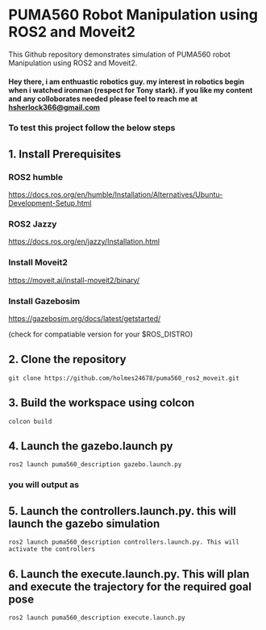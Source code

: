 
# PUMA560 Robot Manipulation using ROS2 and Moveit2

This Github repository demonstrates simulation of PUMA560 robot Manipulation using ROS2 and Moveit2.

#### Hey there, i am enthuastic robotics guy. my interest in robotics begin when i watched ironman (respect for Tony stark). if you like my content and any colloborates needed please feel to reach me at hsherlock366@gmail.com

### To test this project follow the below steps

## 1. Install Prerequisites
### ROS2 humble

https://docs.ros.org/en/humble/Installation/Alternatives/Ubuntu-Development-Setup.html

### ROS2 Jazzy

https://docs.ros.org/en/jazzy/Installation.html

### Install Moveit2

https://moveit.ai/install-moveit2/binary/

### Install Gazebosim

https://gazebosim.org/docs/latest/getstarted/

(check for compatiable version for your $ROS_DISTRO)

## 2. Clone the repository
```
git clone https://github.com/holmes24678/puma560_ros2_moveit.git
```
## 3. Build the workspace using colcon
```
colcon build 
```
## 4. Launch the gazebo.launch py
```
ros2 launch puma560_description gazebo.launch.py
```
### you will output as
## 5. Launch the controllers.launch.py. this will launch the gazebo simulation
```
ros2 launch puma560_description controllers.launch.py. This will activate the controllers
```
## 6. Launch the execute.launch.py. This will plan and execute the trajectory for the required goal pose
```
ros2 launch puma560_description execute.launch.py
```

